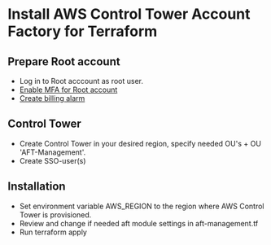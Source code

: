 # Install AWS Control Tower Account Factory for Terraform 

## Prepare Root account 
  * Log in to Root acccount as root user.
  * [Enable MFA for Root account](https://docs.aws.amazon.com/IAM/latest/UserGuide/id_credentials_mfa_enable_virtual.html#enable-virt-mfa-for-root)
  * [Create billing alarm](https://aws.amazon.com/blogs/mt/setting-up-an-amazon-cloudwatch-billing-alarm-to-proactively-monitor-estimated-charges/)

## Control Tower 
  * Create Control Tower in your desired region, specify needed OU's + OU 'AFT-Management'.
  * Create SSO-user(s)

## Installation 
  * Set environment variable AWS\_REGION to the region where AWS Control Tower is provisioned.
  * Review and change if needed aft module settings in aft-management.tf
  * Run terraform apply 
  

